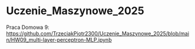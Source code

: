 # Uczenie_Maszynowe_2025
Praca Domowa 9: https://github.com/TrzeciakPiotr2300/Uczenie_Maszynowe_2025/blob/main/HW09_multi-layer-perceptron-MLP.ipynb

